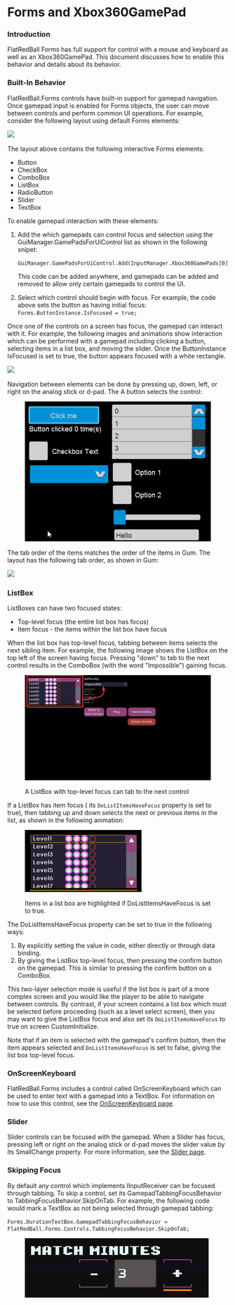 # Forms and Xbox360GamePad

### Introduction

FlatRedBall Forms has full support for control with a mouse and keyboard as well as an Xbox360GamePad. This document discusses how to enable this behavior and details about its behavior.

### Built-In Behavior

FlatRedBall.Forms controls have built-in support for gamepad navigation. Once gamepad input is enabled for Forms objects, the user can move between controls and perform common UI operations. For example, consider the following layout using default Forms elements:

![](../../media/2022-02-img\_61fefae41a54a.png)

The layout above contains the following interactive Forms elements:

* Button
* CheckBox
* ComboBox
* ListBox
* RadioButton
* Slider
* TextBox

To enable gamepad interaction with these elements:

1.  Add the which gamepads can control focus and selection using the GuiManager.GamePadsForUiControl list as shown in the following snipet:

    ```
    GuiManager.GamePadsForUiControl.Add(InputManager.Xbox360GamePads[0]);
    ```

    This code can be added anywhere, and gamepads can be added and removed to allow only certain gamepads to control the UI.
2. Select which control should begin with focus. For example, the code above sets the button as having initial focus:  `Forms.ButtonInstance.IsFocused = true;`

Once one of the controls on a screen has focus, the gamepad can interact with it. For example, the following images and animations show interaction which can be performed with a gamepad including clicking a button, selecting items in a list box, and moving the slider. Once the ButtonInstance IsFocused is set to true, the button appears focused with a white rectangle.

![](../../media/2022-02-img\_61ff02b7561e7.png)

Navigation between elements can be done by pressing up, down, left, or right on the analog stick or d-pad. The A button selects the control:

<figure><img src="../../media/2022-02-05_16-06-36.gif" alt=""><figcaption></figcaption></figure>

The tab order of the items matches the order of the items in Gum. The layout has the following tab order, as shown in Gum:

![](../../media/2022-02-img\_61ff06ae95211.png)

### ListBox

ListBoxes can have two focused states:

* Top-level focus (the entire list box has focus)
* Item focus - the items within the list box have focus

When the list box has top-level focus, tabbing between items selects the next sibling item. For example, the following image shows the ListBox on the top left of the screen having focus. Pressing "down" to tab to the next control results in the ComboBox (with the word "Impossible") gaining focus.

<figure><img src="../../.gitbook/assets/image (7) (1) (1).png" alt=""><figcaption><p>A ListBox with top-level focus can tab to the next control</p></figcaption></figure>

If a ListBox has item focus ( its `DoListItemsHaveFocus` property is set to true), then tabbing up and down selects the next or previous items in the list, as shown in the following animation:

<figure><img src="../../.gitbook/assets/14_21 07 41.gif" alt=""><figcaption><p>Items in a list box are highlighted if DoListItemsHaveFocus is set to true.</p></figcaption></figure>

The DoListItemsHaveFocus property can be set to true in the following ways:

1. By explicitly setting the value in code, either directly or through data binding.
2. By giving the ListBox top-level focus, then pressing the confirm button on the gamepad. This is similar to pressing the confirm button on a ComboBox.

This two-layer selection mode is useful if the list box is part of a more complex screen and you would like the player to be able to navigate between controls. By contrast, if your screen contains a list box which must be selected before proceeding (such as a level select screen), then you may want to give the ListBox focus and also set its `DoListItemsHaveFocus` to true on screen CustomInitialize.

Note that if an item is selected with the gamepad's confirm button, then the item appears selected and `DoListItemsHaveFocus` is set to false, giving the list box top-level focus.

### OnScreenKeyboard

FlatRedBall.Forms includes a control called OnScreenKeyboard which can be used to enter text with a gamepad into a TextBox. For information on how to use this control, see the [OnScreenKeyboard page](../../api/flatredball-forms/controls/games/onscreenkeyboard.md).

### Slider

Slider controls can be focused with the gamepad. When a Slider has focus, pressing left or right on the analog stick or d-pad moves the slider value by its SmallChange property. For more information, see the [Slider page](../../api/flatredball-forms/controls/slider.md).

### Skipping Focus

By default any control which implements IInputReceiver can be focused through tabbing. To skip a control, set its GamepadTabbingFocusBehavior to TabbingFocusBehavior.SkipOnTab. For example, the following code would mark a TextBox as not being selected through gamepad tabbing:

```
Forms.DurationTextBox.GamepadTabbingFocusBehavior = FlatRedBall.Forms.Controls.TabbingFocusBehavior.SkipOnTab;
```

<figure><img src="../../media/2022-02-02_12-44-26.gif" alt=""><figcaption></figcaption></figure>
